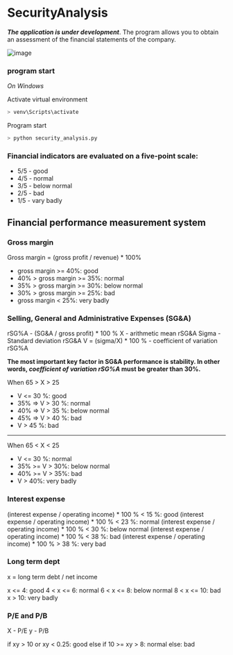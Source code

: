 # SecurityAnalysis
___The application is under development___.
The program allows you to obtain an assessment of the financial statements of the company.

![image](https://user-images.githubusercontent.com/31075923/64907484-ac751380-d6fb-11e9-82c9-b55e17e54c83.png)

### program start
_On Windows_

Activate virtual environment
```sh
> venv\Scripts\activate
```
Program start
```sh
> python security_analysis.py
```

### Financial indicators are evaluated on a five-point scale:
* 5/5 - good
* 4/5 - normal
* 3/5 - below normal
* 2/5 - bad
* 1/5 - vary badly

## Financial performance measurement system
### Gross margin
Gross margin = (gross profit / revenue) * 100%
 * gross margin >= 40%: good
 * 40% > gross margin >= 35%: normal
 * 35% > gross margin >= 30%: below normal
 * 30% > gross margin >= 25%: bad
 * gross margin < 25%: very badly
 
### Selling, General and Administrative Expenses (SG&A)
rSG%A - (SG&A / gross profit) * 100 %
X - arithmetic mean rSG&A
Sigma - Standard deviation rSG&A
V = (sigma/X) * 100 % - coefficient of variation rSG%A

__The most important key factor in SG&A performance is stability. In other words, **_coefficient of variation rSG%A_** must be greater than 30%.__

When 65 > X > 25
* V <= 30 %: good
* 35% => V > 30 %: normal
* 40% => V > 35 %: below normal
* 45% => V > 40 %: bad
* V > 45 %: bad
---
When 65 < X < 25
* V  <= 30 %: normal
* 35% >= V > 30%: below normal
* 40% >= V > 35%: bad
* V > 40%: very badly

### Interest expense
(interest expense / operating income) * 100 % < 15 %: good
(interest expense / operating income) * 100 % < 23 %: normal
(interest expense / operating income) * 100 % < 30 %: below normal
(interest expense / operating income) * 100 % < 38 %: bad
(interest expense / operating income) * 100 % > 38 %: very bad

### Long term dept
x = long term debt / net income

x <= 4: good
4 < x <= 6: normal
6 < x <= 8: below normal
8 < x <= 10: bad
x > 10: very badly

### P/E and P/B
X - P/E
y - P/B

if xy > 10 or xy < 0.25: good
else if 10 >= xy > 8: normal
else: bad
